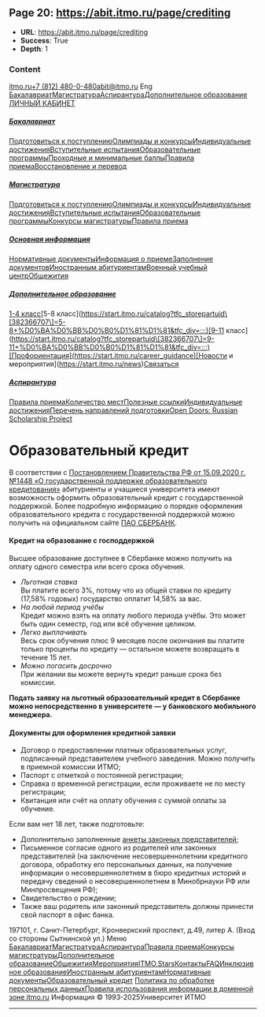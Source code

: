 ## Page 20: https://abit.itmo.ru/page/crediting

- **URL**: https://abit.itmo.ru/page/crediting
- **Success**: True
- **Depth**: 1

### Content

[itmo.ru](https://itmo.ru/ru/)[+7 (812) 480-0-480](tel:+7%20\(812\)%20480-0-480)abit@itmo.ru
Eng
[](https://abit.itmo.ru/)
[Бакалавриат](https://abit.itmo.ru/bachelor)[Магистратура](https://abit.itmo.ru/master)[Аспирантура](https://abit.itmo.ru/phd)[Дополнительное образование](https://start.itmo.ru/)
[ЛИЧНЫЙ КАБИНЕТ](https://abitlk.itmo.ru/)
##### [Бакалавриат](https://abit.itmo.ru/bachelor)
[Подготовиться к поступлению](https://abit.itmo.ru/bachelor#preparation)[Олимпиады и конкурсы](https://abit.itmo.ru/bachelor#olympiads)[Индивидуальные достижения](https://abit.itmo.ru/bachelor#achievements)[Вступительные испытания](https://abit.itmo.ru/bachelor#admission)[Образовательные программы](https://abit.itmo.ru/programs/bachelor)[Проходные и минимальные баллы](https://abit.itmo.ru/bachelor#passingScore)[Правила приема](https://abit.itmo.ru/page/66)[Восстановление и перевод](https://abit.itmo.ru/transfer/programs/bachelor)
##### [Магистратура](https://abit.itmo.ru/master)
[Подготовиться к поступлению](https://abit.itmo.ru/master#preparation)[Олимпиады и конкурсы](https://abit.itmo.ru/master#preparation)[Индивидуальные достижения](https://abit.itmo.ru/page/211)[Вступительные испытания](https://abit.itmo.ru/master#preparation)[Образовательные программы](https://abit.itmo.ru/programs/master)[Конкурсы магистратуры](https://abit.itmo.ru/page/26)[Правила приема](https://abit.itmo.ru/page/79)
##### [Основная информация](https://abit.itmo.ru/)
[Нормативные документы](https://abit.itmo.ru/page/80)[Информация о приеме](https://abit.itmo.ru/page/113)[Заполнение документов](https://abit.itmo.ru/page/90)[Иностранным абитуриентам](https://abit.itmo.ru/page/6)[Военный учебный центр](https://military.itmo.ru/ru/)[Общежития](https://student.itmo.ru/ru/dormitory/)
##### [Дополнительное образование](https://start.itmo.ru/)
[1-4 класс](https://start.itmo.ru/catalog?tfc_storepartuid\[382366707\]=1-4+%D0%BA%D0%BB%D0%B0%D1%81%D1%81&tfc_div=:::)[5-8 класс](https://start.itmo.ru/catalog?tfc_storepartuid\[382366707\]=5-8+%D0%BA%D0%BB%D0%B0%D1%81%D1%81&tfc_div=:::)[9-11 класс](https://start.itmo.ru/catalog?tfc_storepartuid\[382366707\]=9-11+%D0%BA%D0%BB%D0%B0%D1%81%D1%81&tfc_div=:::)[Профориентация](https://start.itmo.ru/career_guidance)[Новости и мероприятия](https://start.itmo.ru/news)[Связаться](https://start.itmo.ru/contacts)
##### [Аспирантура](https://abit.itmo.ru/phd)
[Правила приема](https://aspirantura.itmo.ru/?main=4)[Количество мест](https://aspirantura.itmo.ru/?main=6)[Полезные ссылки](https://abit.itmo.ru/phd#useful-links)[Индивидуальные достижения](https://aspirantura.itmo.ru/?main=123)[Перечень направлений подготовки](https://aspirantura.itmo.ru/?main=12)[Open Doors: Russian Scholarship Project](https://aspirantura.itmo.ru/?main=43)
# Образовательный кредит
В соответствии с [Постановлением Правительства РФ от 15.09.2020 г. №1448 «О государственной поддержке образовательного кредитования»](https://base.garant.ru/74663986/) абитуриенты и учащиеся университета имеют возможность оформить образовательный кредит с государственной поддержкой. Более подробную информацию о порядке оформления образовательного кредита с государственной поддержкой можно получить на официальном сайте [ПАО СБЕРБАНК](https://www.sberbank.com/ru/person/credits/money/credit_na_obrazovanie).
#### Кредит на образование с господдержкой
Высшее образование доступнее в Сбербанке можно получить на оплату одного семестра или всего срока обучения.
  * _Льготная ставка_  
Вы платите всего 3%, потому что из общей ставки по кредиту (17,58% годовых) государство оплатит 14,58% за вас.
  * _На любой период учёбы_  
Кредит можно взять на оплату любого периода учёбы. Это может быть один семестр, год или всё обучение целиком.
  * _Легко выплачивать_  
Весь срок обучения плюс 9 месяцев после окончания вы платите только проценты по кредиту — остальное можете возвращать в течение 15 лет.
  * _Можно погасить досрочно_  
При желании вы можете вернуть кредит раньше срока без комиссии.


**Подать заявку на льготный образовательный кредит в Сбербанке можно непосредственно в университете — у банковского мобильного менеджера.**
#### Документы для оформления кредитной заявки
  * Договор о предоставлении платных образовательных услуг, подписанный представителем учебного заведения. Можно получить в приемной комиссии ИТМО;
  * Паспорт с отметкой о постоянной регистрации;
  * Cправка о временной регистрации, если проживаете не по месту регистрации;
  * Квитанция или счёт на оплату обучения с суммой оплаты за обучение.


Если вам нет 18 лет, также подготовьте:
  * Дополнительно заполненные [анкеты законных представителей](https://www.sberbank.com/common/img/uploaded/files/pdf/person/credits/zayavlenie_anketa_ok-1.pdf);
  * Письменное согласие одного из родителей или законных представителей (на заключение несовершеннолетним кредитного договора, обработку его персональных данных, на получение информации о несовершеннолетнем в бюро кредитных историй и передачу сведений о несовершеннолетнем в Минобрнауки РФ или Минпросвещения РФ);
  * Свидетельство о рождении;
  * Также ваш родитель или законный представитель должны принести свой паспорт в офис банка.


[](https://itmo.ru/ru/)
197101, г. Санкт-Петербург,
Кронверкский проспект, д.49, литер А.
(Вход со стороны Сытнинской ул.)
[](https://vk.com/abit.itmo)[](https://t.me/abit_itmo)[](https://www.youtube.com/user/SPbIFMO)
Меню
[Бакалавриат](https://abit.itmo.ru/bachelor)[Магистратура](https://abit.itmo.ru/master)[Аспирантура](https://abit.itmo.ru/phd)[Правила приема](https://abit.itmo.ru/page/66)[Конкурсы магистратуры](https://abit.itmo.ru/page/26)[Дополнительное образование](https://start.itmo.ru)[Общежития](https://student.itmo.ru/ru/dormitory/)[Мероприятия](https://abit.itmo.ru/events)[ITMO.Stars](https://stars.itmo.ru)[Контакты](https://abit.itmo.ru/contacts)[FAQ](https://abit.itmo.ru/faq)[Инклюзивное образование](https://centrsio.itmo.ru/ru/)[Иностранным абитуриентам](https://abit.itmo.ru/page/6)[Нормативные документы](https://abit.itmo.ru/page/80/)[Образовательный кредит](https://abit.itmo.ru/page/crediting)
[Политика по обработке персональных данных](https://itmo.ru/file/pages/79/personal_data_policy.pdf)[Правила использования информации в доменной зоне itmo.ru](https://itmo.ru/images/pages/79/Pravila_ispolzovanija_informacii.pdf)
Информация © 1993-2025Университет ИТМО 


---